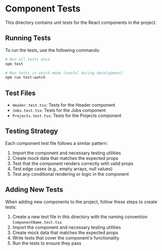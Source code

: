 # Component Tests

This directory contains unit tests for the React components in the project.

## Running Tests

To run the tests, use the following commands:

```bash
# Run all tests once
npm test

# Run tests in watch mode (useful during development)
npm run test:watch
```

## Test Files

- `Header.test.tsx`: Tests for the Header component
- `Jobs.test.tsx`: Tests for the Jobs component
- `Projects.test.tsx`: Tests for the Projects component

## Testing Strategy

Each component test file follows a similar pattern:

1. Import the component and necessary testing utilities
2. Create mock data that matches the expected props
3. Test that the component renders correctly with valid props
4. Test edge cases (e.g., empty arrays, null values)
5. Test any conditional rendering or logic in the component

## Adding New Tests

When adding new components to the project, follow these steps to create tests:

1. Create a new test file in this directory with the naming convention `ComponentName.test.tsx`
2. Import the component and necessary testing utilities
3. Create mock data that matches the expected props
4. Write tests that cover the component's functionality
5. Run the tests to ensure they pass